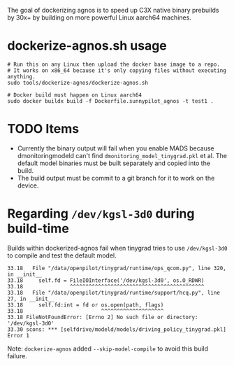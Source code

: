 The goal of dockerizing agnos is to speed up C3X native binary prebuilds by 30x+ by building on more powerful Linux aarch64 machines.

# dockerize-agnos.sh usage
```
# Run this on any Linux then upload the docker base image to a repo.
# It works on x86_64 because it's only copying files without executing anything.
sudo tools/dockerize-agnos/dockerize-agnos.sh

# Docker build must happen on Linux aarch64
sudo docker buildx build -f Dockerfile.sunnypilot_agnos -t test1 .

```

# TODO Items
* Currently the binary output will fail when you enable MADS because dmonitoringmodeld can't find `dmonitoring_model_tinygrad.pkl` et al. The default model binaries must be built separately and copied into the build.
* The build output must be commit to a git branch for it to work on the device.

# Regarding `/dev/kgsl-3d0` during build-time
Builds within dockerized-agnos fail when tinygrad tries to use `/dev/kgsl-3d0` to compile and test the default model.

```
33.18   File "/data/openpilot/tinygrad/runtime/ops_qcom.py", line 320, in __init__
33.18     self.fd = FileIOInterface('/dev/kgsl-3d0', os.O_RDWR)
33.18               ^^^^^^^^^^^^^^^^^^^^^^^^^^^^^^^^^^^^^^^^^^^
33.18   File "/data/openpilot/tinygrad/runtime/support/hcq.py", line 27, in __init__
33.18     self.fd:int = fd or os.open(path, flags)
33.18                         ^^^^^^^^^^^^^^^^^^^^
33.18 FileNotFoundError: [Errno 2] No such file or directory: '/dev/kgsl-3d0'
33.30 scons: *** [selfdrive/modeld/models/driving_policy_tinygrad.pkl] Error 1
```

Note: `dockerize-agnos` added `--skip-model-compile` to avoid this build failure.

